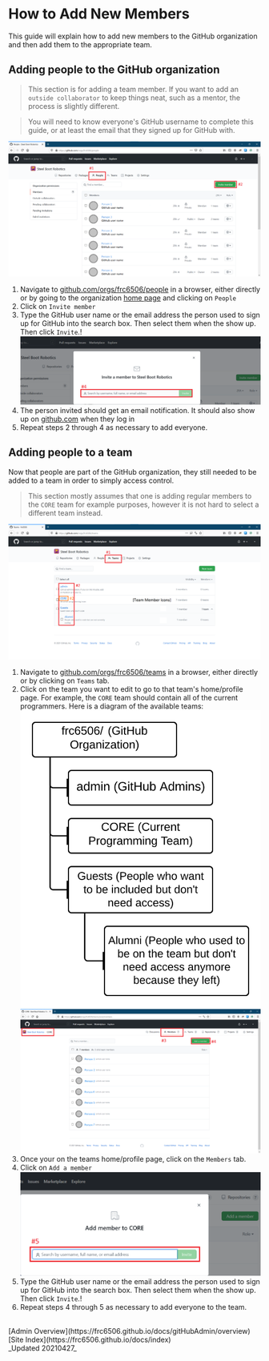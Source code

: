 # How to Add New Members

This guide will explain how to add new members to the GitHub organization and then add them to the appropriate team.

## Adding people to the GitHub organization

> This section is for adding a team member.  If you want to add an `outside collaborator` to keep things neat, such as a mentor, the process is slightly different.

> You will need to know everyone's GitHub username to complete this guide, or at least the email that they signed up for GitHub with.

![GitHub People tab](gitHubOrgPeoplePage-QuickSetupAnnotation.png)

1. Navigate to [github.com/orgs/frc6506/people](https://github.com/orgs/frc6506/peoples) in a browser, either directly or by going to the organization [home page](https://github.com/orgs/frc6506) and clicking on `People`
2. Click on `Invite member`
3. Type the GitHub user name or the email address the person used to sign up for GitHub into the search box.  Then select them when the show up.  Then click `Invite`.!
![GitHub Organization - Add people](gitHubPeopleAdd.png)
4. The person invited should get an email notification.  It should also show up on [github.com](https://github.com) when they log in
5. Repeat steps 2 through 4 as necessary to add everyone.

## Adding people to a team

Now that people are part of the GitHub organization, they still needed to be added to a team in order to simply access control.

> This section mostly assumes that one is adding regular members to the `CORE` team for example purposes, however it is not hard to select a different team instead.

![GitHub Teams tab](gitHubOrgTeamPage-QuickSetupAnnotation.png)

1. Navigate to [github.com/orgs/frc6506/teams](https://github.com/orgs/frc6506/teams) in a browser, either directly or by clicking on `Teams` tab.
2. Click on the team you want to edit to go to that team's home/profile page.  For example, the `CORE` team should contain all of the current programmers.  Here is a diagram of the available teams:
![f](../orgManagement/teamsOrgChart.svg)
![CORE Team - Members tab](teamsMembersTab.png)
3. Once your on the teams home/profile page, click on the `Members` tab.
4. Click on `Add a member`
![Teams - Add members dialog](teamsAddMembersDialog.png)
5. Type the GitHub user name or the email address the person used to sign up for GitHub into the search box.  Then select them when the show up.  Then click `Invite`.!
6. Repeat steps 4 through 5 as necessary to add everyone to the team.

<br>
[Admin Overview](https://frc6506.github.io/docs/gitHubAdmin/overview)
[Site Index](https://frc6506.github.io/docs/index)
<br>
_Updated 20210427_
